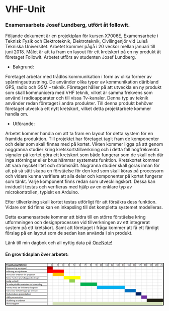 # VHF-Unit
### Examensarbete Josef Lundberg, utfört åt followit.

Följande dokument är en projektplan för kursen X7006E, Examensarbete i Teknisk Fysik och Elektroteknik, Elektroteknik, Civilingenjör vid Luleå Tekniska Universitet. Arbetet kommer pågå i 20 veckor mellan januari till juni 2018. Målet är att ta fram en layout för ett kretskort på en ny produkt åt företaget Followit. Arbetet utförs av studenten Josef Lundberg. 


- Bakgrund: 

Företaget arbetar med trådlös kommunikation i form av olika former av spårningsutrustning. De använder olika typer av kommunikation däribland GPS, radio och GSM – teknik. Företaget håller på att utveckla en ny produkt som skall kommunicera med VHF teknik, vilket är samma frekvens som använd i radioapparater och till vissa Tv-kanaler. Denna typ av teknik använder redan företaget i andra produkter. Till denna produkt behöver företaget utveckla ett nytt kretskort, vilket detta projektarbete kommer handla om.  

- Utförande:  

Arbetet kommer handla om att ta fram en layout för detta system för en framtida produktion. Till projektet har företaget tagit fram de komponenter och delar som skall finnas med på kortet. Vikten kommer ligga på att genom noggranna studier kring kretskortstillverkning och i detta fall högfrekventa signaler på kortet göra ett kretskort som både fungerar som de skall och där inga störningar eller brus hämmar systemets funktion. Kretskortet kommer att vara mycket litet och strömsnålt. Nugranna studier skall göras innan för att på så sätt skapa en förståelse för den kod som skall köras på processorn och vidare kunna verifiera att alla delar och komponenter på kortet fungerar som tänkt. Varje komponent finns redan som utvecklingskort. Dessa kan inviduellt testas och verifieras med hjälp av en enklare typ av microkontrollen, typiskt en Arduino. 

Efter tillverkning skall kortet testas utförligt för att försäkra dess funktion. Vidare om tid finns kan en inkapsling till det kompletta systemet modelleras.


Detta examensarbete kommer att bidra till en större förståelse kring utformningen och designprocessen vid tillverkningen av ett integrerat system på ett kretskort. Samt att företaget i fråga kommer att få ett färdigt förslag på en layout som de sedan kan använda i sin produkt.  

Länk till min dagbok och all nyttig data på [OneNote!](https://onedrive.live.com/edit.aspx?cid=0edc400075a4f6cd&page=view&resid=EDC400075A4F6CD!18262&parId=EDC400075A4F6CD!15285&app=OneNote)

#### En grov tidsplan över arbetet:
![Tidsplan Josef](https://github.com/Jurriz/VHF-Unit/blob/master/Tidsplan.png)
